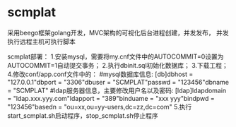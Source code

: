 # scmplat
采用beego框架golang开发，MVC架构的可视化后台进程创建，并发发布， 并发执行远程主机可执行脚本

scmplat部署：
1.安装mysql，需要将my.cnf文件中的AUTOCOMMIT=0设置为AUTOCOMMIT=1自动提交事务；
2.执行dbinit.sql初始化数据库；
3.下载工程；
4.修改conf/app.conf文件中的：
#mysql数据库信息:
[db]dbhost = "127.0.0.1"dbport = "3306"dbuser = "SCMPLAT"passwd = "123456"dbname = "SCMPLAT"
#ldap服务器信息，主要修改用户名以及密码:
[ldap]ldapdomain = "ldap.xxx.yyy.com"ldapport = "389"binduame = "xxx yyy"bindpwd = "123456"basedn = "ou=xx,ou=yy-users,dc=zz,dc=com"
5.执行start_scmplat.sh启动程序，stop_scmplat.sh停止程序
